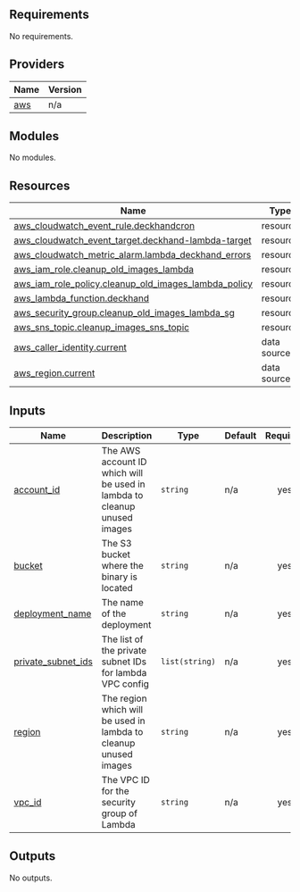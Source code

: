 ## Requirements

No requirements.

## Providers

| Name | Version |
|------|---------|
| <a name="provider_aws"></a> [aws](#provider\_aws) | n/a |

## Modules

No modules.

## Resources

| Name | Type |
|------|------|
| [aws_cloudwatch_event_rule.deckhandcron](https://registry.terraform.io/providers/hashicorp/aws/latest/docs/resources/cloudwatch_event_rule) | resource |
| [aws_cloudwatch_event_target.deckhand-lambda-target](https://registry.terraform.io/providers/hashicorp/aws/latest/docs/resources/cloudwatch_event_target) | resource |
| [aws_cloudwatch_metric_alarm.lambda_deckhand_errors](https://registry.terraform.io/providers/hashicorp/aws/latest/docs/resources/cloudwatch_metric_alarm) | resource |
| [aws_iam_role.cleanup_old_images_lambda](https://registry.terraform.io/providers/hashicorp/aws/latest/docs/resources/iam_role) | resource |
| [aws_iam_role_policy.cleanup_old_images_lambda_policy](https://registry.terraform.io/providers/hashicorp/aws/latest/docs/resources/iam_role_policy) | resource |
| [aws_lambda_function.deckhand](https://registry.terraform.io/providers/hashicorp/aws/latest/docs/resources/lambda_function) | resource |
| [aws_security_group.cleanup_old_images_lambda_sg](https://registry.terraform.io/providers/hashicorp/aws/latest/docs/resources/security_group) | resource |
| [aws_sns_topic.cleanup_images_sns_topic](https://registry.terraform.io/providers/hashicorp/aws/latest/docs/resources/sns_topic) | resource |
| [aws_caller_identity.current](https://registry.terraform.io/providers/hashicorp/aws/latest/docs/data-sources/caller_identity) | data source |
| [aws_region.current](https://registry.terraform.io/providers/hashicorp/aws/latest/docs/data-sources/region) | data source |

## Inputs

| Name | Description | Type | Default | Required |
|------|-------------|------|---------|:--------:|
| <a name="input_account_id"></a> [account\_id](#input\_account\_id) | The AWS account ID which will be used in lambda to cleanup unused images | `string` | n/a | yes |
| <a name="input_bucket"></a> [bucket](#input\_bucket) | The S3 bucket where the binary is located | `string` | n/a | yes |
| <a name="input_deployment_name"></a> [deployment\_name](#input\_deployment\_name) | The name of the deployment | `string` | n/a | yes |
| <a name="input_private_subnet_ids"></a> [private\_subnet\_ids](#input\_private\_subnet\_ids) | The list of the private subnet IDs for lambda VPC config | `list(string)` | n/a | yes |
| <a name="input_region"></a> [region](#input\_region) | The region which will be used in lambda to cleanup unused images | `string` | n/a | yes |
| <a name="input_vpc_id"></a> [vpc\_id](#input\_vpc\_id) | The VPC ID for the security group of Lambda | `string` | n/a | yes |

## Outputs

No outputs.

